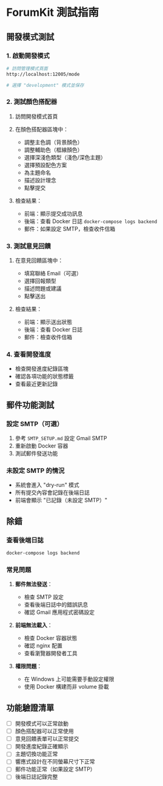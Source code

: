 # ForumKit 測試指南

## 開發模式測試

### 1. 啟動開發模式
```bash
# 訪問管理模式頁面
http://localhost:12005/mode

# 選擇 "development" 模式並保存
```

### 2. 測試顏色搭配器
1. 訪問開發模式首頁
2. 在顏色搭配器區塊中：
   - 調整主色調（背景顏色）
   - 調整輔助色（框線顏色）
   - 選擇深淺色類型（淺色/深色主題）
   - 選擇預設配色方案
   - 為主題命名
   - 描述設計理念
   - 點擊提交

3. 檢查結果：
   - 前端：顯示提交成功訊息
   - 後端：查看 Docker 日誌 `docker-compose logs backend`
   - 郵件：如果設定 SMTP，檢查收件信箱

### 3. 測試意見回饋
1. 在意見回饋區塊中：
   - 填寫聯絡 Email（可選）
   - 選擇回報類型
   - 描述問題或建議
   - 點擊送出

2. 檢查結果：
   - 前端：顯示送出狀態
   - 後端：查看 Docker 日誌
   - 郵件：檢查收件信箱

### 4. 查看開發進度
- 檢查開發進度紀錄區塊
- 確認各項功能的狀態標籤
- 查看最近更新記錄

## 郵件功能測試

### 設定 SMTP（可選）
1. 參考 `SMTP_SETUP.md` 設定 Gmail SMTP
2. 重新啟動 Docker 容器
3. 測試郵件發送功能

### 未設定 SMTP 的情況
- 系統會進入 "dry-run" 模式
- 所有提交內容會記錄在後端日誌
- 前端會顯示 "已記錄（未設定 SMTP）"

## 除錯

### 查看後端日誌
```bash
docker-compose logs backend
```

### 常見問題
1. **郵件無法發送**：
   - 檢查 SMTP 設定
   - 查看後端日誌中的錯誤訊息
   - 確認 Gmail 應用程式密碼設定

2. **前端無法載入**：
   - 檢查 Docker 容器狀態
   - 確認 nginx 配置
   - 查看瀏覽器開發者工具

3. **權限問題**：
   - 在 Windows 上可能需要手動設定權限
   - 使用 Docker 構建而非 volume 掛載

## 功能驗證清單

- [ ] 開發模式可以正常啟動
- [ ] 顏色搭配器可以正常使用
- [ ] 意見回饋表單可以正常提交
- [ ] 開發進度紀錄正確顯示
- [ ] 主題切換功能正常
- [ ] 響應式設計在不同螢幕尺寸下正常
- [ ] 郵件功能正常（如果設定 SMTP）
- [ ] 後端日誌記錄完整 